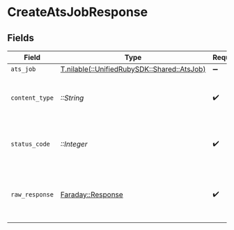# CreateAtsJobResponse


## Fields

| Field                                                                        | Type                                                                         | Required                                                                     | Description                                                                  |
| ---------------------------------------------------------------------------- | ---------------------------------------------------------------------------- | ---------------------------------------------------------------------------- | ---------------------------------------------------------------------------- |
| `ats_job`                                                                    | [T.nilable(::UnifiedRubySDK::Shared::AtsJob)](../../models/shared/atsjob.md) | :heavy_minus_sign:                                                           | Successful                                                                   |
| `content_type`                                                               | *::String*                                                                   | :heavy_check_mark:                                                           | HTTP response content type for this operation                                |
| `status_code`                                                                | *::Integer*                                                                  | :heavy_check_mark:                                                           | HTTP response status code for this operation                                 |
| `raw_response`                                                               | [Faraday::Response](https://www.rubydoc.info/gems/faraday/Faraday/Response)  | :heavy_check_mark:                                                           | Raw HTTP response; suitable for custom response parsing                      |